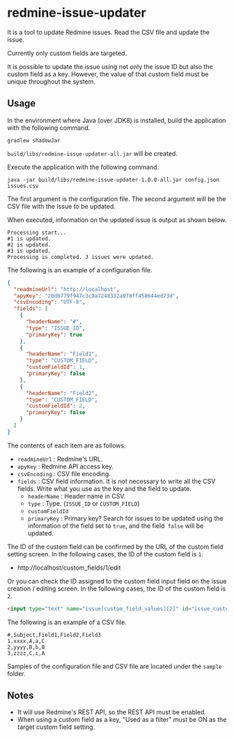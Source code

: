 # redmine-issue-updater

It is a tool to update Redmine issues. Read the CSV file and update the issue.

Currently only custom fields are targeted.

It is possible to update the issue using not only the issue ID but also the custom field as a key. However, the value of that custom field must be unique throughout the system.

## Usage

In the environment where Java (over JDK8) is installed, build the application with the following command.

```
gradlew shadowJar
```

`build/libs/redmine-issue-updater-all.jar` will be created.

Execute the application with the following command.

```
java -jar build/libs/redmine-issue-updater-1.0.0-all.jar config.json issues.csv
```

The first argument is the configuration file. The second argument will be the CSV file with the Issue to be updated.

When executed, information on the updated issue is output as shown below.

```
Processing start...
#1 is updated.
#2 is updated.
#3 is updated.
Processing is completed. 3 issues were updated.
```

The following is an example of a configuration file.

```json
{
  "readmineUrl": "http://localhost",
  "apyKey": "20d0779f947c3c9a7248332a078ff458644ed73d",
  "csvEncoding": "UTF-8",
  "fields": [
    {
      "headerName": "#",
      "type": "ISSUE_ID",
      "primaryKey": true
    },
    {
      "headerName": "Field1",
      "type": "CUSTOM_FIELD",
      "customFieldId": 1,
      "primaryKey": false
    },
    {
      "headerName": "Field2",
      "type": "CUSTOM_FIELD",
      "customFieldId": 2,
      "primaryKey": false
    }
  ]
}
```

The contents of each item are as follows.

* `readmineUrl` : Redmine's URL.
* `apyKey` : Redmine API access key.
* `csvEncoding` : CSV file encoding.
* `fields` : CSV field information. It is not necessary to write all the CSV fields. Write what you use as the key and the field to update.
    * `headerName` : Header name in CSV.
    * `type` : Type. (`ISSUE_ID` or `CUSTOM_FIELD`)
    * `customFieldId`
    * `primaryKey` : Primary key? Search for issues to be updated using the information of the field set to `true`, and the field` false` will be updated.

The ID of the custom field can be confirmed by the URL of the custom field setting screen.
In the following cases, the ID of the custom field is `1`.

* http://localhost/custom_fields/1/edit

Or you can check the ID assigned to the custom field input field on the issue creation / editing screen. In the following cases, the ID of the custom field is `2`.

```html
<input type="text" name="issue[custom_field_values][2]" id="issue_custom_field_values_2" value="A" class="string_cf">
```

The following is an example of a CSV file.

```csv
#,Subject,Field1,Field2,Field3
1,xxxx,A,a,C
2,yyyy,B,b,B
3,zzzz,C,c,A
```

Samples of the configuration file and CSV file are located under the `sample` folder.

## Notes

* It will use Redmine's REST API, so the REST API must be enabled.
* When using a custom field as a key, "Used as a filter" must be ON as the target custom field setting.
